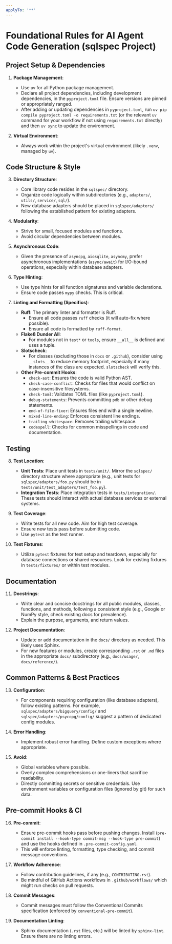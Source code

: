 ```yaml
---
applyTo: '**'
---
```

# Foundational Rules for AI Agent Code Generation (sqlspec Project)

## Project Setup & Dependencies

1. **Package Management**:
    * Use `uv` for all Python package management.
    * Declare all project dependencies, including development dependencies, in the `pyproject.toml` file. Ensure versions are pinned or appropriately ranged.
    * After adding or updating dependencies in `pyproject.toml`, run `uv pip compile pyproject.toml -o requirements.txt` (or the relevant `uv` command for your workflow if not using `requirements.txt` directly) and then `uv sync` to update the environment.

2. **Virtual Environment**:
    * Always work within the project\'s virtual environment (likely `.venv`, managed by `uv`).

## Code Structure & Style

3. **Directory Structure**:
    * Core library code resides in the `sqlspec/` directory.
    * Organize code logically within subdirectories (e.g., `adapters/`, `utils/`, `service/`, `sql/`).
    * New database adapters should be placed in `sqlspec/adapters/` following the established pattern for existing adapters.

4. **Modularity**:
    * Strive for small, focused modules and functions.
    * Avoid circular dependencies between modules.

5. **Asynchronous Code**:
    * Given the presence of `asyncpg`, `aiosqlite`, `asyncmy`, prefer asynchronous implementations (`async/await`) for I/O-bound operations, especially within database adapters.

6. **Type Hinting**:
    * Use type hints for all function signatures and variable declarations.
    * Ensure code passes `mypy` checks. This is critical.

7. **Linting and Formatting (Specifics)**:
    * **Ruff**: The primary linter and formatter is Ruff.
        * Ensure all code passes `ruff` checks (it will auto-fix where possible).
        * Ensure all code is formatted by `ruff-format`.
    * **Flake8 Dunder All**:
        * For modules not in `test*` or `tools`, ensure `__all__` is defined and uses a tuple.
    * **Slotscheck**:
        * For classes (excluding those in `docs` or `.github`), consider using `__slots__` to reduce memory footprint, especially if many instances of the class are expected. `slotscheck` will verify this.
    * **Other Pre-commit Hooks**:
        * `check-ast`: Ensures the code is valid Python AST.
        * `check-case-conflict`: Checks for files that would conflict on case-insensitive filesystems.
        * `check-toml`: Validates TOML files (like `pyproject.toml`).
        * `debug-statements`: Prevents committing `pdb` or other debug statements.
        * `end-of-file-fixer`: Ensures files end with a single newline.
        * `mixed-line-ending`: Enforces consistent line endings.
        * `trailing-whitespace`: Removes trailing whitespace.
        * `codespell`: Checks for common misspellings in code and documentation.

## Testing

8. **Test Location**:
    * **Unit Tests**: Place unit tests in `tests/unit/`. Mirror the `sqlspec/` directory structure where appropriate (e.g., unit tests for `sqlspec/adapters/foo.py` should be in `tests/unit/test_adapters/test_foo.py`).
    * **Integration Tests**: Place integration tests in `tests/integration/`. These tests should interact with actual database services or external systems.

9. **Test Coverage**:
    * Write tests for all new code. Aim for high test coverage.
    * Ensure new tests pass before submitting code.
    * Use `pytest` as the test runner.

10. **Test Fixtures**:
    * Utilize `pytest` fixtures for test setup and teardown, especially for database connections or shared resources. Look for existing fixtures in `tests/fixtures/` or within test modules.

## Documentation

11. **Docstrings**:
    * Write clear and concise docstrings for all public modules, classes, functions, and methods, following a consistent style (e.g., Google or NumPy style, check existing docs for prevalence).
    * Explain the purpose, arguments, and return values.

12. **Project Documentation**:
    * Update or add documentation in the `docs/` directory as needed. This likely uses Sphinx.
    * For new features or modules, create corresponding `.rst` or `.md` files in the appropriate `docs/` subdirectory (e.g., `docs/usage/`, `docs/reference/`).

## Common Patterns & Best Practices

13. **Configuration**:
    * For components requiring configuration (like database adapters), follow existing patterns. For example, `sqlspec/adapters/bigquery/config/` and `sqlspec/adapters/psycopg/config/` suggest a pattern of dedicated config modules.

14. **Error Handling**:
    * Implement robust error handling. Define custom exceptions where appropriate.

15. **Avoid**:
    * Global variables where possible.
    * Overly complex comprehensions or one-liners that sacrifice readability.
    * Directly committing secrets or sensitive credentials. Use environment variables or configuration files (ignored by git) for such data.

## Pre-commit Hooks & CI

16. **Pre-commit**:
    * Ensure pre-commit hooks pass before pushing changes. Install (`pre-commit install --hook-type commit-msg --hook-type pre-commit`) and use the hooks defined in `.pre-commit-config.yaml`.
    * This will enforce linting, formatting, type checking, and commit message conventions.

17. **Workflow Adherence**:
    * Follow contribution guidelines, if any (e.g., `CONTRIBUTING.rst`).
    * Be mindful of GitHub Actions workflows in `.github/workflows/` which might run checks on pull requests.

18. **Commit Messages**:
    * Commit messages must follow the Conventional Commits specification (enforced by `conventional-pre-commit`).

19. **Documentation Linting**:
    * Sphinx documentation (`.rst` files, etc.) will be linted by `sphinx-lint`. Ensure there are no linting errors.
